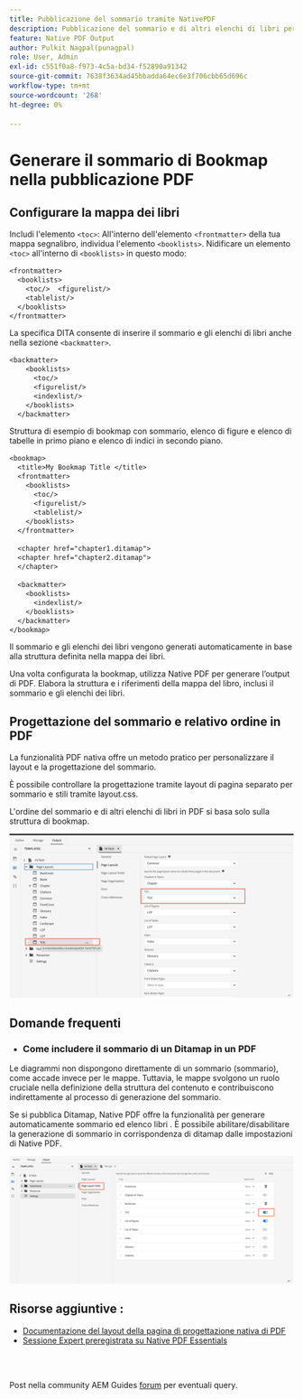 ```yaml
---
title: Pubblicazione del sommario tramite NativePDF
description: Pubblicazione del sommario e di altri elenchi di libri per la mappa di libri dita tramite NativePDF
feature: Native PDF Output
author: Pulkit Nagpal(punagpal)
role: User, Admin
exl-id: c551f0a8-f973-4c5a-bd34-f52890a91342
source-git-commit: 7638f3634ad45bbadda64ec6e3f706cbb65d696c
workflow-type: tm+mt
source-wordcount: '268'
ht-degree: 0%

---
```


# Generare il sommario di Bookmap nella pubblicazione PDF

## Configurare la mappa dei libri

Includi l&#39;elemento `<toc>`:
All&#39;interno dell&#39;elemento `<frontmatter>` della tua mappa segnalibro, individua l&#39;elemento `<booklists>`.  Nidificare un elemento `<toc>` all&#39;interno di `<booklists>` in questo modo:

```
<frontmatter>
  <booklists>
    <toc/>  <figurelist/>
    <tablelist/>
  </booklists>
</frontmatter>
```

La specifica DITA consente di inserire il sommario e gli elenchi di libri anche nella sezione `<backmatter>`.


```
<backmatter>
    <booklists>
      <toc/>
      <figurelist/>
      <indexlist/>
    </booklists>
  </backmatter>
```

Struttura di esempio di bookmap con sommario, elenco di figure e elenco di tabelle in primo piano e elenco di indici in secondo piano.

```
<bookmap>
  <title>My Bookmap Title </title>
  <frontmatter>
    <booklists>
      <toc/>
      <figurelist/>
      <tablelist/>
    </booklists>
  </frontmatter>

  <chapter href="chapter1.ditamap">
  <chapter href="chapter2.ditamap">
  </chapter>

  <backmatter>
    <booklists>
      <indexlist/>
    </booklists>
  </backmatter>
</bookmap>
```

Il sommario e gli elenchi dei libri vengono generati automaticamente in base alla struttura definita nella mappa dei libri.

Una volta configurata la bookmap, utilizza Native PDF per generare l’output di PDF. Elabora la struttura e i riferimenti della mappa del libro, inclusi il sommario e gli elenchi dei libri.

## Progettazione del sommario e relativo ordine in PDF

La funzionalità PDF nativa offre un metodo pratico per personalizzare il layout e la progettazione del sommario.

È possibile controllare la progettazione tramite layout di pagina separato per sommario e stili tramite layout.css.

L&#39;ordine del sommario e di altri elenchi di libri in PDF si basa solo sulla struttura di bookmap.

![sommario](../assets/publishing/toc.png)


## Domande frequenti

- ### Come includere il sommario di un Ditamap in un PDF

Le diagrammi non dispongono direttamente di un sommario (sommario), come accade invece per le mappe. Tuttavia, le mappe svolgono un ruolo cruciale nella definizione della struttura del contenuto e contribuiscono indirettamente al processo di generazione del sommario.

Se si pubblica Ditamap, Native PDF offre la funzionalità per generare automaticamente sommario ed elenco libri . È possibile abilitare/disabilitare la generazione di sommario in corrispondenza di ditamap dalle impostazioni di Native PDF.

![Abilita Disabilita sommario](../assets/publishing/pageorder.png)

## Risorse aggiuntive :

- [Documentazione del layout della pagina di progettazione nativa di PDF](https://experienceleague.adobe.com/it/docs/experience-manager-guides/using/install-guide/on-prem-ig/output-gen-config/config-native-pdf-publish/design-page-layout)
- [Sessione Expert preregistrata su Native PDF Essentials](https://experienceleague.adobe.com/it/docs/experience-manager-guides/using/knowledge-base/expert-session/native-pdf-publishing-essentials-feb23)

<br>
<br>

Post nella community AEM Guides [forum](https://experienceleaguecommunities.adobe.com/t5/experience-manager-guides/ct-p/aem-xml-documentation) per eventuali query.



